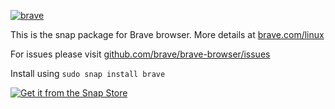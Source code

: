 [![brave](https://snapcraft.io/brave/badge.svg)](https://snapcraft.io/brave)

This is the snap package for Brave browser. More details at [brave.com/linux](https://brave.com/linux)

For issues please visit [github.com/brave/brave-browser/issues](https://github.com/brave/brave-browser/issues)

Install using `sudo snap install brave`

[![Get it from the Snap Store](https://snapcraft.io/static/images/badges/en/snap-store-white.svg)](https://snapcraft.io/brave)
